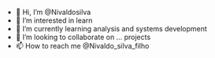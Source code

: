 - 👋 Hi, I’m @Nivaldosilva
- 👀 I’m interested in learn
- 🌱 I’m currently learning analysis and systems development
- 💞️ I’m looking to collaborate on ... projects
- 📫 How to reach me @Nivaldo_silva_filho 

<!---
Nivaldosilva01/Nivaldosilva01 is a ✨ special ✨ repository because its `README.md` (this file) appears on your GitHub profile.
You can click the Preview link to take a look at your changes.
--->
